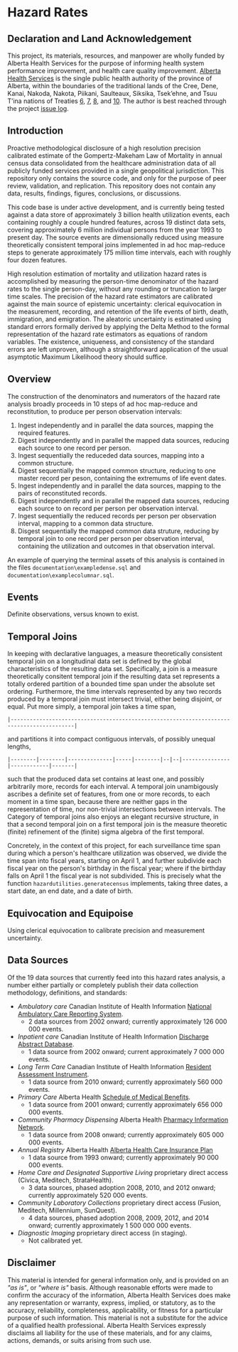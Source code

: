 Hazard Rates
============

Declaration and Land Acknowledgement
------------------------------------

This project, its materials, resources, and manpower are wholly funded by Alberta Health Services for the purpose of informing health system performance improvement, and health care quality improvement. [Alberta Health Services](https://www.albertahealthservices.ca/) is the single public health authority of the province of Alberta, within the boundaries of the traditional lands of the Cree, Dene, Kanai, Nakoda, Nakota, Piikani, Saulteaux, Siksika, Tsek’ehne, and Tsuu T’ina nations of Treaties [6](https://en.wikipedia.org/wiki/Treaty_6), [7](https://en.wikipedia.org/wiki/Treaty_7), [8](https://en.wikipedia.org/wiki/Treaty_8), and [10](https://en.wikipedia.org/wiki/Treaty_10). The author is best reached through the project [issue log](https://github.com/gompertzmakeham/hazardrates/issues).

Introduction
------------

Proactive methodological disclosure of a high resolution precision calibrated estimate of the Gompertz-Makeham Law of Mortality in annual census data consolidated from the healthcare administration data of all publicly funded services provided in a single geopolitical jurisdiction. This repository only contains the source code, and only for the purpose of peer review, validation, and replication. This repository does not contain any data, results, findings, figures, conclusions, or discussions.

This code base is under active development, and is currently being tested against a data store of approximately 3 billion health utilization events, each containing roughly a couple hundred features, across 19 distinct data sets, covering approximately 6 million individual persons from the year 1993 to present day. The source events are dimensionally reduced using measure theoretically consistent temporal joins implemented in ad hoc map-reduce steps to generate approximately 175 million time intervals, each with roughly four dozen features.

High resolution estimation of mortality and utilization hazard rates is accomplished by measuring the person-time denominator of the hazard rates to the single person-day, without any rounding or truncation to larger time scales. The precision of the hazard rate estimators are calibrated against the main source of epistemic uncertainty: clerical equivocation in the measurement, recording, and retention of the life events of birth, death, immigration, and emigration. The aleatoric uncertainty is estimated using standard errors formally derived by applying the Delta Method to the formal representation of the hazard rate estimators as equations of random variables. The existence, uniqueness, and consistency of the standard errors are left unproven, although a straightforward application of the usual asymptotic Maximum Likelihood theory should suffice.

Overview
--------

The construction of the denominators and numerators of the hazard rate analysis broadly proceeds in 10 steps of ad hoc map-reduce and reconstitution, to produce per person observation intervals:

1. Ingest independently and in parallel the data sources, mapping the required features.
2. Digest independently and in parallel the mapped data sources, reducing each source to one record per person.
3. Ingest sequentially the reduceded data sources, mapping into a common structure.
4. Digest sequentially the mapped common structure, reducing to one master record per peson, containing the extremums of life event dates.
5. Ingest independently and in parallel the data sources, mapping to the pairs of reconstituted records.
6. Digest independently and in parallel the mapped data sources, reducing each source to on record per person per observation interval.
7. Ingest sequentially the reduced records per person per observation interval, mapping to a common data structure.
8. Disgest sequentially the mapped common data struture, reducing by temporal join to one record per person per observation interval, containing the utilization and outcomes in that observation interval.

An example of querying the terminal assets of this analysis is contained in the files `documentation\exampledense.sql` and `documentation\examplecolumnar.sql`.

Events
------

Definite observations, versus known to exist.

Temporal Joins
--------------

In keeping with declarative languages, a measure theoretically consistent temporal join on a longitudinal data set is defined by the global characteristics of the resulting data set. Specifically, a join is a measure theoretically consitent temporal join if the resulting data set represents a totally ordered partition of a bounded time span under the absolute set ordering. Furthermore, the time intervals represented by any two records produced by a temporal join must intersect trivial, either being disjoint, or equal. Put more simply, a temporal join takes a time span,

    |------------------------------------------------------------------------------------------|
    
 and partitions it into compact contiguous intervals, of possibly unequal lengths,

    |--------|--------|--------------|-----|--------|--|--|---------------|------------|-------|
    
such that the produced data set contains at least one, and possibly arbitrarily more, records for each interval. A temporal join unambigously ascribes a definite set of features, from one or more records, to each moment in a time span, because there are neither gaps in the representation of time, nor non-trivial intersections between intervals. The Category of temporal joins also enjoys an elegant recursive structure, in that a second temporal join on a first temporal join is the measure theoretic (finite) refinement of the (finite) sigma algebra of the first temporal.

Concretely, in the context of this project, for each surveillance time span during which a person's healthcare utilization was observed, we divide the time span into fiscal years, starting on April 1, and further subdivide each fiscal year on the person's birthday in the fiscal year; where if the birthday falls on April 1 the fiscal year is not subdivided. This is precisely what the function `hazardutilities.generatecensus` implements, taking three dates, a start date, an end date, and a date of birth.

Equivocation and Equipoise
--------------------------

Using clerical equivocation to calibrate precision and measurement uncertainty.

Data Sources
------------

Of the 19 data sources that currently feed into this hazard rates analysis, a number either partially or completely publish their data collection methodology, definitions, and standards:

- *Ambulatory care* Canadian Institute of Health Information [National Ambulatory Care Reporting System](https://www.cihi.ca/en/national-ambulatory-care-reporting-system-metadata).
  - 2 data sources from 2002 onward; currently approximately 126 000 000 events.
- *Inpatient care* Canadian Institute of Health Information [Discharge Abstract Database](https://www.cihi.ca/en/discharge-abstract-database-metadata).
  - 1 data source from 2002 onward; current approximately 7 000 000 events.
- *Long Term Care* Canadian Institute of Health Information [Resident Assessment Instrument](https://www.cihi.ca/en/residential-care).
  - 1 data source from 2010 onward; currently approximately 560 000 events.
- *Primary Care* Alberta Health [Schedule of Medical Benefits](https://www.alberta.ca/fees-health-professionals.aspx).
  - 1 data source from 2001 onward; currently approximately 656 000 000 events.
- *Community Pharmacy Dispensing* Alberta Health [Pharmacy Information Network](http://www.albertanetcare.ca/learningcentre/Pharmaceutical-Information-Network.htm).
  - 1 data source from 2008 onward; currently approximately 605 000 000 events.
- *Annual Registry* Alberta Health [Alberta Health Care Insurance Plan](https://www.alberta.ca/ahcip.aspx)
  - 1 data source from 1993 onward; currently approximately 90 000 000 events.
- *Home Care and Designated Supportive Living* proprietary direct access (Civica, Meditech, StrataHealth).
  - 3 data sources, phased adoption 2008, 2010, and 2012 onward; currently approximately 520 000 events.
- *Community Laboratory Collections* proprietary direct access (Fusion, Meditech, Millennium, SunQuest).
  - 4 data sources, phased adoption 2008, 2009, 2012, and 2014 onward; currently approximately 1 500 000 000 events.
- *Diagnostic Imaging* proprietary direct access (in staging).
  - Not calibrated yet.
  
Disclaimer
----------

This material is intended for general information only, and is provided on an *"as is"*, or *"where is"* basis. Although reasonable efforts were made to confirm the accuracy of the information, Alberta Health Services does make any representation or warranty, express, implied, or statutory, as to the accuracy, reliability, completeness, applicability, or fitness for a particular purpose of such information. This material is not a substitute for the advice of a qualified health professional. Alberta Health Services expressly disclaims all liability for the use of these materials, and for any claims, actions, demands, or suits arising from such use.
